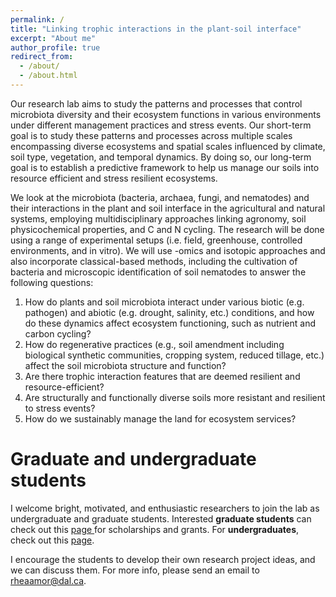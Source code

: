 ```yaml
---
permalink: /
title: "Linking ­trophic interactions in the plant­-soil interface"
excerpt: "About me"
author_profile: true
redirect_from: 
  - /about/
  - /about.html
---
```


Our research lab aims to study the patterns and processes that control microbiota diversity and their ecosystem functions in various environments under different management practices and stress events. Our short­-term goal is to study these patterns and processes across multiple scales encompassing diverse ecosystems and spatial scales influenced by climate, soil type, vegetation, and temporal dynamics. By doing so, our long­-term goal is to establish a predictive framework to help us manage our soils into resource ­efficient and stress ­resilient ecosystems.

We look at the microbiota (bacteria, archaea, fungi, and nematodes) and their interactions in the plant and soil interface in the agricultural and natural systems, employing multidisciplinary approaches linking agronomy, soil physicochemical properties, and C and N cycling. The research will be done using a range of experimental setups (i.e. field, greenhouse, controlled environments, and in vitro). We will use -omics and isotopic approaches and also incorporate classical­-based methods, including the cultivation of bacteria and microscopic identification of soil nematodes to answer the following questions:
1. How do plants and soil microbiota interact under various biotic (e.g. pathogen) and abiotic (e.g. drought, salinity, etc.) conditions, and how do these dynamics affect ecosystem functioning, such as nutrient and carbon cycling?
2. How do regenerative practices (e.g., soil amendment including biological synthetic communities, cropping system, reduced tillage, etc.) affect the soil microbiota structure and function?
3. Are there trophic interaction features that are deemed resilient and resource­-efficient?
4. Are structurally and functionally diverse soils more resistant and resilient to stress events?
5. How do we sustainably manage the land for ecosystem services?

Graduate and undergraduate students
======
I welcome bright, motivated, and enthusiastic researchers to join the lab as undergraduate and graduate students. Interested **graduate students** can check out this [page ](https://www.dal.ca/faculty/gradstudies/finance-your-studies/scholarships-bursaries.html)for scholarships and grants. For **undergraduates**, check out this [page](https://www.dal.ca/faculty/agriculture/research/usra2.html). 

I encourage the students to develop their own research project ideas, and we can discuss them.
For more info, please send an email to <a href="rheaamor@dal.ca">rheaamor@dal.ca</a>.


